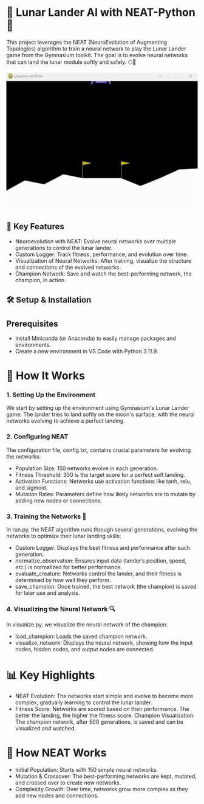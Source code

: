# 🚀 Lunar Lander AI with NEAT-Python 🧠
This project leverages the NEAT (NeuroEvolution of Augmenting Topologies) algorithm to train a neural network to play the Lunar Lander game from the Gymnasium toolkit. The goal is to evolve neural networks that can land the lunar module softly and safely. 🌕🛬

![](https://github.com/Aishee06/LunarLander_AI/blob/main/Lunar%20Lander.gif)

## 🌟 Key Features
- Neuroevolution with NEAT: Evolve neural networks over multiple generations to control the lunar lander.
- Custom Logger: Track fitness, performance, and evolution over time.
- Visualization of Neural Networks: After training, visualize the structure and connections of the evolved networks.
- Champion Network: Save and watch the best-performing network, the champion, in action.

## 🛠️ Setup & Installation
## Prerequisites
- Install Miniconda (or Anaconda) to easily manage packages and environments.
- Create a new environment in VS Code with Python 3.11.9.

# 🚀 How It Works
### 1. Setting Up the Environment
We start by setting up the environment using Gymnasium's Lunar Lander game. The lander tries to land softly on the moon's surface, with the neural networks evolving to achieve a perfect landing.

### 2. Configuring NEAT
The configuration file, config.txt, contains crucial parameters for evolving the networks:

- Population Size: 150 networks evolve in each generation.
- Fitness Threshold: 300 is the target score for a perfect soft landing.
- Activation Functions: Networks use activation functions like tanh, relu, and sigmoid.
- Mutation Rates: Parameters define how likely networks are to mutate by adding new nodes or connections.

### 3. Training the Networks 🧠
In run.py, the NEAT algorithm runs through several generations, evolving the networks to optimize their lunar landing skills:

- Custom Logger: Displays the best fitness and performance after each generation.
- normalize_observation: Ensures input data (lander’s position, speed, etc.) is normalized for better performance.
- evaluate_creature: Networks control the lander, and their fitness is determined by how well they perform.
- save_champion: Once trained, the best network (the champion) is saved for later use and analysis.

### 4. Visualizing the Neural Network 🔍
In visualize.py, we visualize the neural network of the champion:

- load_champion: Loads the saved champion network.
- visualize_network: Displays the neural network, showing how the input nodes, hidden nodes, and output nodes are connected.

# 📊 Key Highlights
- NEAT Evolution: The networks start simple and evolve to become more complex, gradually learning to control the lunar lander.
- Fitness Score: Networks are scored based on their performance. The better the landing, the higher the fitness score.
Champion Visualization: The champion network, after 500 generations, is saved and can be visualized and watched.

# 🤖 How NEAT Works
- Initial Population: Starts with 150 simple neural networks.
- Mutation & Crossover: The best-performing networks are kept, mutated, and crossed over to create new networks.
- Complexity Growth: Over time, networks grow more complex as they add new nodes and connections.
